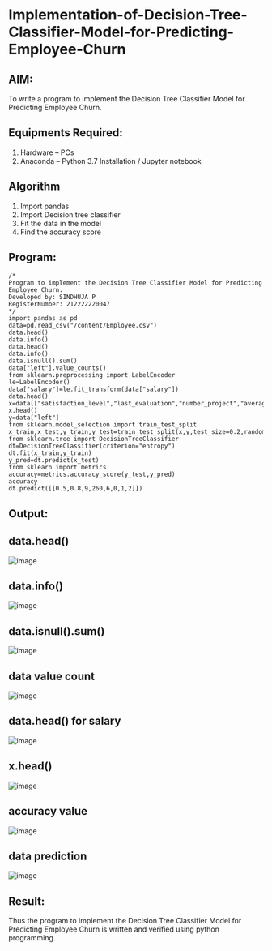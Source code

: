 # Implementation-of-Decision-Tree-Classifier-Model-for-Predicting-Employee-Churn

## AIM:
To write a program to implement the Decision Tree Classifier Model for Predicting Employee Churn.

## Equipments Required:
1. Hardware – PCs
2. Anaconda – Python 3.7 Installation / Jupyter notebook

## Algorithm
1. Import pandas
2. Import Decision tree classifier
3. Fit the data in the model
4. Find the accuracy score

## Program:
```
/*
Program to implement the Decision Tree Classifier Model for Predicting Employee Churn.
Developed by: SINDHUJA P
RegisterNumber: 212222220047 
*/
import pandas as pd
data=pd.read_csv("/content/Employee.csv")
data.head()
data.info()
data.head()
data.info()
data.isnull().sum()
data["left"].value_counts()
from sklearn.preprocessing import LabelEncoder
le=LabelEncoder()
data["salary"]=le.fit_transform(data["salary"])
data.head()
x=data[["satisfaction_level","last_evaluation","number_project","average_montly_hours","time_spend_company","Work_accident","promotion_last_5years","salary"]]
x.head()
y=data["left"]
from sklearn.model_selection import train_test_split
x_train,x_test,y_train,y_test=train_test_split(x,y,test_size=0.2,random_state=100)
from sklearn.tree import DecisionTreeClassifier
dt=DecisionTreeClassifier(criterion="entropy")
dt.fit(x_train,y_train)
y_pred=dt.predict(x_test)
from sklearn import metrics
accuracy=metrics.accuracy_score(y_test,y_pred)
accuracy
dt.predict([[0.5,0.8,9,260,6,0,1,2]])
```

## Output:

## data.head()

![image](https://github.com/Sindhuja9585/Implementation-of-Decision-Tree-Classifier-Model-for-Predicting-Employee-Churn/assets/122860624/2f372e59-6cd1-4421-874c-695cbe8a7b64)

## data.info()

![image](https://github.com/Sindhuja9585/Implementation-of-Decision-Tree-Classifier-Model-for-Predicting-Employee-Churn/assets/122860624/9be0f352-955a-4e29-9013-277b69ce701d)


## data.isnull().sum()

![image](https://github.com/Sindhuja9585/Implementation-of-Decision-Tree-Classifier-Model-for-Predicting-Employee-Churn/assets/122860624/48af3520-f70d-4f95-a247-1ff8d57f37b9)

## data value count

![image](https://github.com/Sindhuja9585/Implementation-of-Decision-Tree-Classifier-Model-for-Predicting-Employee-Churn/assets/122860624/3b59ce89-59c7-4515-98fc-cd7f8c150443)

## data.head() for salary

![image](https://github.com/Sindhuja9585/Implementation-of-Decision-Tree-Classifier-Model-for-Predicting-Employee-Churn/assets/122860624/5f477ef1-5616-44aa-80ed-4edbc1f0e16d)

## x.head()

![image](https://github.com/Sindhuja9585/Implementation-of-Decision-Tree-Classifier-Model-for-Predicting-Employee-Churn/assets/122860624/440d3f7f-fb40-46cd-bdaf-a58626c7d508)

## accuracy value

![image](https://github.com/Sindhuja9585/Implementation-of-Decision-Tree-Classifier-Model-for-Predicting-Employee-Churn/assets/122860624/9c8f38ac-f515-47e4-8ac9-c92beb49fd27)

## data prediction

![image](https://github.com/Sindhuja9585/Implementation-of-Decision-Tree-Classifier-Model-for-Predicting-Employee-Churn/assets/122860624/f4c17c9d-4d89-4830-a320-d1df03ad33bb)

## Result:
Thus the program to implement the  Decision Tree Classifier Model for Predicting Employee Churn is written and verified using python programming.

